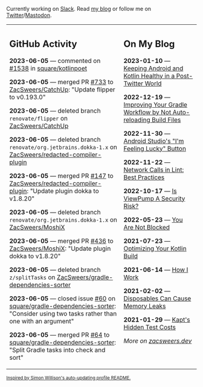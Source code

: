Currently working on [Slack](https://slack.com/). Read [my blog](https://zacsweers.dev/) or follow me on [Twitter](https://twitter.com/ZacSweers)/[Mastodon](https://hachyderm.io/@ZacSweers).

<table><tr><td valign="top" width="60%">

## GitHub Activity
<!-- githubActivity starts -->
**2023-06-05** — commented on [#1538](https://github.com/square/kotlinpoet/pull/1538#issuecomment-1577503376) in [square/kotlinpoet](https://github.com/square/kotlinpoet)

**2023-06-05** — merged PR [#733](https://github.com/ZacSweers/CatchUp/pull/733) to [ZacSweers/CatchUp](https://github.com/ZacSweers/CatchUp): "Update flipper to v0.193.0"

**2023-06-05** — deleted branch `renovate/flipper` on [ZacSweers/CatchUp](https://github.com/ZacSweers/CatchUp)

**2023-06-05** — deleted branch `renovate/org.jetbrains.dokka-1.x` on [ZacSweers/redacted-compiler-plugin](https://github.com/ZacSweers/redacted-compiler-plugin)

**2023-06-05** — merged PR [#147](https://github.com/ZacSweers/redacted-compiler-plugin/pull/147) to [ZacSweers/redacted-compiler-plugin](https://github.com/ZacSweers/redacted-compiler-plugin): "Update plugin dokka to v1.8.20"

**2023-06-05** — deleted branch `renovate/org.jetbrains.dokka-1.x` on [ZacSweers/MoshiX](https://github.com/ZacSweers/MoshiX)

**2023-06-05** — merged PR [#436](https://github.com/ZacSweers/MoshiX/pull/436) to [ZacSweers/MoshiX](https://github.com/ZacSweers/MoshiX): "Update plugin dokka to v1.8.20"

**2023-06-05** — deleted branch `z/splitTasks` on [ZacSweers/gradle-dependencies-sorter](https://github.com/ZacSweers/gradle-dependencies-sorter)

**2023-06-05** — closed issue [#60](https://github.com/square/gradle-dependencies-sorter/issues/60) on [square/gradle-dependencies-sorter](https://github.com/square/gradle-dependencies-sorter): "Consider using two tasks rather than one with an argument"

**2023-06-05** — merged PR [#64](https://github.com/square/gradle-dependencies-sorter/pull/64) to [square/gradle-dependencies-sorter](https://github.com/square/gradle-dependencies-sorter): "Split Gradle tasks into check and sort"
<!-- githubActivity ends -->
</td><td valign="top" width="40%">

## On My Blog
<!-- blog starts -->
**2023-01-10** — [Keeping Android and Kotlin Healthy in a Post-Twitter World](https://www.zacsweers.dev/keeping-android-healthy/)

**2022-12-19** — [Improving Your Gradle Workflow by Not Auto-reloading Build Files](https://www.zacsweers.dev/improving-your-workflow-by-not-auto-reloading-build-files/)

**2022-11-30** — [Android Studio's "I'm Feeling Lucky" Button](https://www.zacsweers.dev/android-studios-im-feeling-lucky-button/)

**2022-11-22** — [Network Calls in Lint: Best Practices](https://www.zacsweers.dev/network-calls-in-lint-best-practices/)

**2022-10-17** — [Is ViewPump A Security Risk?](https://www.zacsweers.dev/is-viewpump-a-security-risk/)

**2022-05-23** — [You Are Not Blocked](https://www.zacsweers.dev/you-are-not-blocked/)

**2021-07-23** — [Optimizing Your Kotlin Build](https://www.zacsweers.dev/optimizing-your-kotlin-build/)

**2021-06-14** — [How I Work](https://www.zacsweers.dev/how-i-work/)

**2021-02-02** — [Disposables Can Cause Memory Leaks](https://www.zacsweers.dev/disposables-can-cause-memory-leaks/)

**2021-01-29** — [Kapt's Hidden Test Costs](https://www.zacsweers.dev/kapts-hidden-test-costs/)
<!-- blog ends -->
_More on [zacsweers.dev](https://zacsweers.dev/)_
</td></tr></table>

<sub><a href="https://simonwillison.net/2020/Jul/10/self-updating-profile-readme/">Inspired by Simon Willison's auto-updating profile README.</a></sub>